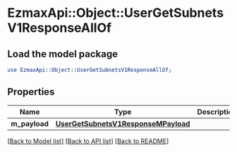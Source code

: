 # EzmaxApi::Object::UserGetSubnetsV1ResponseAllOf

## Load the model package
```perl
use EzmaxApi::Object::UserGetSubnetsV1ResponseAllOf;
```

## Properties
Name | Type | Description | Notes
------------ | ------------- | ------------- | -------------
**m_payload** | [**UserGetSubnetsV1ResponseMPayload**](UserGetSubnetsV1ResponseMPayload.md) |  | 

[[Back to Model list]](../README.md#documentation-for-models) [[Back to API list]](../README.md#documentation-for-api-endpoints) [[Back to README]](../README.md)


